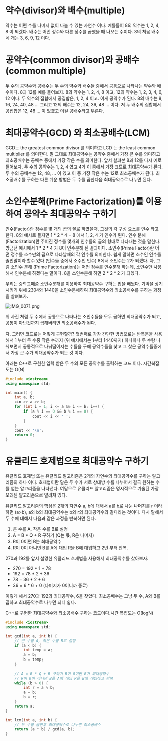 
# 약수(divisor)와 배수(multiple)


약수는 어떤 수를 나머지 없이 나눌 수 있는 자연수 이다. 예를들어 8의 약수는 1, 2, 4, 8 이 되겠다. 배수는 어떤 정수와 다른 정수를 곱했을 때 나오는 수이다. 3의 처음 배수 네 개는 3, 6, 9, 12 이다.


# 공약수(common divisor)와 공배수(common multiple)


두 수의 공약수와 공배수는 두 수의 약수와 배수들 중에서 공통으로 나타나는 약수와 배수이다. 8과 12를 예를 들어보자. 8의 약수는 1, 2, 4, 8 이고, 12의 약수는 1, 2, 3, 4, 6, 12 이다. 두 약수의 집합에서 공집합은, 1, 2, 4 이고. 이게 공약수가 된다. 
8의 배수는 8, 16, 24, 40, 48 … 그리고 12의 배수는 12, 24, 36, 48 … 이다. 저 두 배수의 집합에서 공집합은 12, 48 … 이 있겠고 이걸 공배수라고 부른다.


# 최대공약수(GCD) 와 최소공배수(LCM)


GCD는 the greatest common divisor 를 의미하고 LCD 는 the least common  multiplier 를 의미한다. 말 그대로 최대공약수는 공약수 중에서 가장 큰 수를 의미하고 최소공배수는 공배수 중에서 가장 작은 수를 의미한다. 앞서 살펴본 8과 12를 다시 예로 들어보자. 두 수의 공약수는 1, 2, 4 였고 4가 이 중에서 가장 크므로 최대공약수가 된다. 두 수의 공배수는 12, 48, … 이 였고 이 중 가장 작은 수는 12로 최소공배수가 된다. 최소공배수를 구하는 다른 쉬운 방법은 두 수를 곱한다음 최대공약수로 나누면 된다.


# 소인수분해(Prime Factorization)를 이용하여 공약수 최대공약수 구하기


인수(Factor)란 정수를 몇 개의 곱의 꼴로 하였을때, 그것의 각 구성 요소를 인수 라고 한다. 8의 예시로 들자면 1 * 2 * 4 = 8 에서 1, 2, 4 가 인수가 된다. 인수 분해(Factorization)란 주어진 정수를 몇개의 인수들의 곱의 형태로 나타내는 것을 말한다. 방금전 예시에서 1 * 2 * 4 가 8이 인수분해 된 결과이다.
소인수(Prime Factor)란 어떤 정수를 소수만의 곱으로 나타날때의 각 인수를 의미한다. 쉽게 말하면 소수인 인수를 줄인말이라 할수 있다 (인수들 중에서 소수인 인수) 8에서 소인수는 2가 되겠다. 자, 그럼 소인수 분해 (Prime Factorization)는 어떤 정수를 인수분해 하는데, 소인수만 사용해서 인수분해 하겠다는 말이다. 8을 소인수분해 하면 2 * 2 * 2 가 되겠다.


우리는 중학교때쯤 소인수분해를 이용하여 최대공약수 구하는 법을 배웠다. 기억을 상기시키기 위해 2304와 1440을 소인수분해하여 최대공약수와 최소공배수를 구하는 과정을 살펴보자.


![IMG_0071.png](https://prod-files-secure.s3.us-west-2.amazonaws.com/be468a48-6628-44e2-8c56-229edd5978f7/13359180-3f2d-41a4-b870-eb43dba30765/IMG_0071.png?X-Amz-Algorithm=AWS4-HMAC-SHA256&X-Amz-Content-Sha256=UNSIGNED-PAYLOAD&X-Amz-Credential=ASIAZI2LB466Q46BW4YD%2F20250322%2Fus-west-2%2Fs3%2Faws4_request&X-Amz-Date=20250322T123511Z&X-Amz-Expires=3600&X-Amz-Security-Token=IQoJb3JpZ2luX2VjEGMaCXVzLXdlc3QtMiJGMEQCICHsWjbRUgNXg4HFL3pZg1MQxiIix0DSmv8NfsBiNiOHAiAXZW7lmcTrpeR9MxRmw%2BzDN34eWhK9pXYpoHBpwh3fGSqIBAi8%2F%2F%2F%2F%2F%2F%2F%2F%2F%2F8BEAAaDDYzNzQyMzE4MzgwNSIMm0mDP1H6%2BbPRqYO%2FKtwD%2F12JpQrDikEKVLtGcxlGWhwa%2BIsAkr8DMk0fCZVotJdjyrX8hF0hhMtMt9crkLXjWUIjaQ5aqiMPpyz9c9Pf6vIQZoq7B%2FoWkUXi3Bq5%2BBLRBLAc%2F%2FMZcGZ2Ec%2F%2B%2F43rbBojnj3n7%2BQ2THZfS53nDf0G9LXqk555l22eO%2FH6tDzvNCVB5M%2FTDU%2F7gjqo15LLlxY07bmxss3Zkai7tUKTOV9Xk6jWvYo7mBtvu%2FJT3LBBZWz2seA5knF3HFs6A77glonTjHJEbQjA%2FtOvzCHDzQUoNZdZ7jg1zXT%2FkQ2ZMKZ7atD%2FOZoE%2FSkJ1p7tKsXrUEAPSk%2BSnUTQCOBH7TgczqXtZqkFLLwAl4tkdzJ%2FOjSVFnzfaG2L0G8NfEtSSBqSse0CPXRk8AbY%2Bd80T4BN88X%2BcSaowCz8k4LzrCQePUY1fWp84FIO3iI%2FZOXJDxynCI6j0sHxXfU5DikcE8uGQ9fXMDTNdLlFsYXBcMZdS%2BGUxSVoDQtUKKo9UU1cN0xtet5fwbOhCOZLKyef5sZ5zkzNBCpDy8Ok6Ge1YqrWE51PTUCTvwjq2Nz%2FzWRpQ4nzFrDcEsNSaMUQx2B8PqRFbKR%2BqeQZWWvx5SUsUkvjDa6N0FubYrDD%2FsUJk%2Fowi6%2F6vgY6pgGT%2FoHHCg%2FW%2BwwBj2ktQA3DKcrasXr8Dr7nrE3f3hP%2FcFvIoR7D5Tf52V%2F0hpHho78VchlOHDHo0Sh5XEBSvEdayUvhpB%2BHsh3prA1I3Tuq%2FVWJch0ozfuxK0iTJjn7B%2F1DVy3qT1mUmpTo32W8BoC0%2FTFD1sL57aSDH9j26ENbZUncmabl3%2FLtabbax2naOGsflYRpnFH%2BnbmwRaIgAcufPHG4j5Um&X-Amz-Signature=0a5cc2ac3440b6e83aa5aeb8e4b0be73546eb224763d24004130e2c918d4f74c&X-Amz-SignedHeaders=host&x-id=GetObject)


위 사진 처럼 두 수에서 공통으로 나타나는 소인수들을 모두 곱하면 최대공약수가 되고, 공통이 아닌것까지 곱해버리면 최소공배수가 된다. 


자, 그러면 코드로는 어떻게 구현할까? 첫번째로 가장 간단한 방법으로는 반복문을 사용해서 1 부터 두 수중 작은 수까지 (위 예시에서는 1부터 1440까지) 하나하나 두 수랑 나눠보면서 공통적으로 나눠떨어지는 수들을 구해 공약수들을 찾고 그 찾은 공약수들중에서 가장 큰 수가 최대공약수가 되는 것 이다.


아래는 C++로 구현한 입력 받은 두 수의 모든 공약수를 출력하는 코드 이다. 시간복잡도는 O(N)


```c++
#include <iostream>
using namespace std;

int main() {
	int a, b;
	cin >> a >> b;
	for (int i = 1; i <= a && i <= b; i++) {
		if (a % i == 0 && b % i == 0) {
			cout << i << ' ';
		}
	}
	cout << '\n';
	return 0;
}
```


# 유클리드 호제법으로 최대공약수 구하기


유클리드 호제법 또는 유클리드 알고리즘은 2개의 자연수의 최대공약수를 구하는 알고리즘의 하나 이다. 호제법이란 말은 두 수가 서로 상대방 수를 나누어서 결국 원하는 수를 얻는 알고리즘을 나타낸다. 여담으로 유클리드 알고리즘은 명시적으로 기술된 가장 오래된 알고리즘으로 알려져 있다. 


유클리드 알고리즘의 핵심은 2개의 자연수 a, b에 대해서 a를 b로 나눈 나머지를 r 이라 하면 (a>b), a와 b의 최대공약수는 b와 r의 최대공약수와 같다라는 것이다.  다시 말해서 두 수에 대해서 다음과 같은 과정을 반복하면 된다.

1. 큰 수를 A, 작은 수를 B로 설정
2. A = B * Q + R 구하기 (Q는 몫, R은 나머지)
3. R이 0이면 B는 최대공약수
4. R이 0이 아니면 B를 A에 대입 R을 B에 대입하고 2번 부터 반복.

270과 192를 앞서 설명한 유클리드 호제법을 사용해서 최대공약수를 찾아보자.

- 270 = 192 * 1 + 78
- 192 = 78 * 2 + 36
- 78 = 36 * 2 + 6
- 36 = 6 * 6 + 0 (나머지가 0이니까 종료)

이렇게 해서 270과 192의 최대공약수, 6을 찾았다. 최소공배수는 그냥 두 수, A와 B를 곱하고 최대공약수로 나누면 되니 쉽다.


C++로 구현한 최대공약수와 최소공배수 구하는 코드이다.시간 복잡도는 O(logN)


```c++
#include <iostream>
using namespace std;

int gcd(int a, int b) {
	// 큰 수를 A, 작은 수를 B로 설정
	if (a < b) {
		int temp = a;
		a = b;
		b = temp;
	}
	
	// A = B * Q + R 구하기 R이 0이면 B가 최대공약수
	// R이 0이 아니면 B를 A에 대입 R을 B에 대입하고 반복
	while (b > 0) {
		int r = a % b;
		a = b;
		b = r;
	}
	return a;
}

int lcm(int a, int b) {
	// 두 수를 곱한후 최대공약수로 나누면 최소공배수
	return (a * b) / gcd(a, b);
}
```

